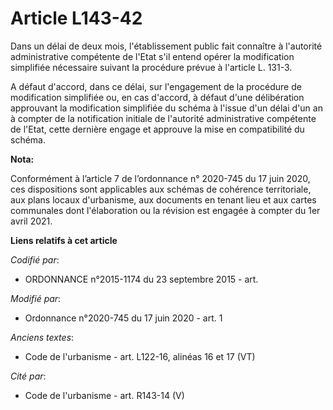 # Article L143-42

Dans un délai de deux mois, l'établissement public fait connaître à l'autorité administrative compétente de l'Etat s'il
entend opérer la modification simplifiée nécessaire suivant la procédure prévue à l'article L. 131-3.

A défaut d'accord, dans ce délai, sur l'engagement de la procédure de modification simplifiée ou, en cas d'accord, à défaut
d'une délibération approuvant la modification simplifiée du schéma à l'issue d'un délai d'un an à compter de la notification
initiale de l'autorité administrative compétente de l'Etat, cette dernière engage et approuve la mise en compatibilité du
schéma.

**Nota:**

Conformément à l’article 7 de l’ordonnance n° 2020-745 du 17 juin 2020, ces dispositions sont applicables aux schémas de
cohérence territoriale, aux plans locaux d'urbanisme, aux documents en tenant lieu et aux cartes communales dont
l'élaboration ou la révision est engagée à compter du 1er avril 2021.

**Liens relatifs à cet article**

_Codifié par_:

  - ORDONNANCE n°2015-1174 du 23 septembre 2015 - art.

_Modifié par_:

  - Ordonnance n°2020-745 du 17 juin 2020 - art. 1

_Anciens textes_:

  - Code de l'urbanisme - art. L122-16, alinéas 16 et 17 (VT)

_Cité par_:

  - Code de l'urbanisme - art. R143-14 (V)
